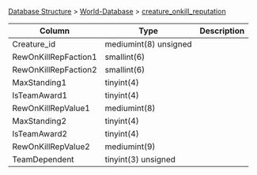 [Database Structure](Database-Structure) > [World-Database](World-Database) > [creature_onkill_reputation](creature_onkill_reputation)

Column | Type | Description
--- | --- | ---
Creature_id | mediumint(8) unsigned | 
RewOnKillRepFaction1 | smallint(6) | 
RewOnKillRepFaction2 | smallint(6) | 
MaxStanding1 | tinyint(4) | 
IsTeamAward1 | tinyint(4) | 
RewOnKillRepValue1 | mediumint(8) | 
MaxStanding2 | tinyint(4) | 
IsTeamAward2 | tinyint(4) | 
RewOnKillRepValue2 | mediumint(9) | 
TeamDependent | tinyint(3) unsigned | 
